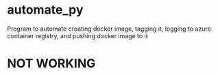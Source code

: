 # automate_py

Program to automate creating docker image, tagging it, logging to azure container registry, and pushing docker image to it

# NOT WORKING
